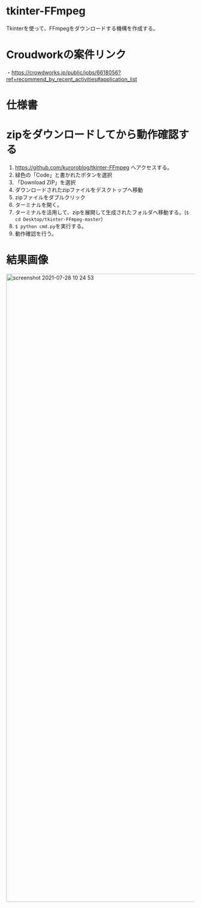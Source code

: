 # tkinter-FFmpeg
Tkinterを使って、FFmpegをダウンロードする機構を作成する。

# Croudworkの案件リンク
・https://crowdworks.jp/public/jobs/6618056?ref=recommend_by_recent_activities#application_list

# 仕様書


# zipをダウンロードしてから動作確認する
1. https://github.com/kuroroblog/tkinter-FFmpeg へアクセスする。
2. 緑色の「Code」と書かれたボタンを選択
3. 「Download ZIP」を選択
4. ダウンロードされたzipファイルをデスクトップへ移動
5. zipファイルをダブルクリック
6. ターミナルを開く。
7. ターミナルを活用して、zipを展開して生成されたフォルダへ移動する。(`$ cd Desktop/tkinter-FFmpeg-master`)
8. `$ python cmd.py`を実行する。
9. 動作確認を行う。

# 結果画像
<img width="1680" alt="screenshot 2021-07-28 10 24 53" src="https://user-images.githubusercontent.com/23373288/127248783-5bc95736-6c82-4530-9f65-a90919c4ac52.png">
